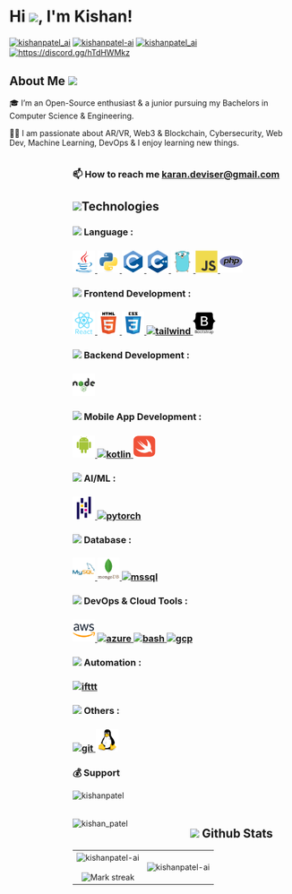 <!-- Heading -->
<h1 align="left">Hi <img src="https://media.giphy.com/media/hvRJCLFzcasrR4ia7z/giphy.gif" width="35">, I'm Kishan!</h1>


<!-- Social Media -->
<p align="left">
<a href="https://twitter.com/kishanpatel_ai" target="blank"><img align="center" src="https://raw.githubusercontent.com/rahuldkjain/github-profile-readme-generator/master/src/images/icons/Social/twitter.svg" alt="kishanpatel_ai" height="30" width="40" /></a>
<a href="https://linkedin.com/in/kishanpatel-ai" target="blank"><img align="center" src="https://raw.githubusercontent.com/rahuldkjain/github-profile-readme-generator/master/src/images/icons/Social/linked-in-alt.svg" alt="kishanpatel-ai" height="30" width="40" /></a>
<a href="https://www.youtube.com/c/kishanpatel_ai" target="blank"><img align="center" src="https://raw.githubusercontent.com/rahuldkjain/github-profile-readme-generator/master/src/images/icons/Social/youtube.svg" alt="kishanpatel_ai" height="30" width="40" /></a>
<a href="https://discord.gg/https://discord.gg/hTdHWMkz" target="blank"><img align="center" src="https://raw.githubusercontent.com/rahuldkjain/github-profile-readme-generator/master/src/images/icons/Social/discord.svg" alt="https://discord.gg/hTdHWMkz" height="30" width="40" /></a>

<!-- About Me -->
</p>
<!- About Me -->
<h2>About Me <img src="https://em-content.zobj.net/source/noto-emoji-animations/344/rocket_1f680.gif" width ="25"></h2>
      <p>
        🎓 I’m an Open-Source enthusiast & a junior pursuing my Bachelors in Computer Science & Engineering.
      </p>
      <p>
        👨‍💻 I am passionate about AR/VR, Web3 & Blockchain, Cybersecurity,  Web Dev, Machine Learning, DevOps & I enjoy learning new things.
      </p>
    </div>
    <div style="display: flex; align-items: center; margin-bottom: 20px;">
      <div style="border-radius: 50%; width: 100px; height: 100px; background-image: url('https://www.animatedimages.org/data/media/562/animated-line-image-0015.gif'); background-size: cover; margin-right: 20px;"></div>
      <div>
        <h3>📫 How to reach me <a href="mailto:karan.deviser@gmail.com">karan.deviser@gmail.com</a></h3>

<!-- My Experiences 🙌
Developer Advocate (Civo) - The first pure play cloud native service powered only by Kubernetes.
CNCF Ambassador - CNAs are individuals who are passionate about CNCF technology and projects, recognized for their expertise, and willing to help others learn about the framework and community.
Student Program Manager - Data on Kubernetes Community - Acting as a technical advisor to help scale the community & manage interns.
Kubernetes 1.22 Release Team Shadow - The Shadow system is an apprenticeship model, like those used by union tradespeople. The idea is that Shadows learn by doing, while in the process taking load off the leads and improving the release.
Google Summer of Code Mentor at Code for Cause helping students contribute to Open Source projects for social good under the umbrella of Red Hat Middleware.
GitHub Campus Expert - Student leaders that strive to build diverse and inclusive spaces to learn skills, share their experiences, and build projects together.
Cloud Native Computing Foundation Intern (The Linux Foundation) - Worked on Thanos, highly available Prometheus setup with long term storage. Implemented features, context & actions to increase observability & control for BlockViewer.
Instructor - Code in Place (CS106A) (Stanford University) - CS106A is one of most popular courses at Stanford University, taken by almost 1,600 students every year.
MLH Coach - Major League Hacking Coaches are community members who represent Major League Hacking at events. They are passionate hackers and community members who love to teach and support peers of all skill levels. MLH Coaches are at your events mentoring hackers, supporting organizers, debugging issues, and much more!
MLH Fellowship Team Leader - Mentored students during the MLH Fellowship for Open Source projects (Flask, Jinja, Click, Kiwi, Werkzeug, Julia Language, BentoML, SciML) & debugged technical issues.
Google Summer of Code Mentor (Red Hat Middleware) for improving Gradle support in the Quarkus framework.
Major League Hacking Fellow - Contributed to Open Source projects written in JavaScript with a focus on the React ecosystem, & added new features in Facebook's Jest.
Google Code-in Mentor (Red Hat Middleware) for Kubernetes Java client, Web & Middleware technologies.
Google Summer of Code Student Developer (Red Hat Middleware) - Worked on fabric8io-Kubernetes Java client for handling Kubernetes & OpenShift clusters.
Teaching Assistant at Coding Blocks for Java, Python, Data Science & Machine Learning.
Python Mentor (AnitaB.org) - Conducted doubt sessions & masterclasses for a group of 200+ students.
Instructor at workshops conducted by 'CodeChef for Schools' for Competitive Programming.
Microsoft Learn Student Ambassador - Conducted workshops & webinars on DevOps, Open Source, Cloud, ML, Web Dev, etc.

 -->

<!--Honors & Awards 🏅
Received 1 in 550 rare Community Hero badger from Microsoft for organising meetups, conferences, sharing content and being an active member of the community.
Received a very rare AI Ambassador badger from Microsoft for organising, hosting and speaking at the Global AI Student Conference.
Selected as 1 of 500 recipients for the Nutanix Hybrid Cloud Scholarship Program designed to upskill professionals interested in using emerging cloud technologies to enhance their organization's IT infrastructure.
Selected as a recipient for the Linux Foundation Training (LiFT) Scholarship in the Developer Do-Gooders category.
Selected as a scholarship recipient for KubeCon + CloudNativeCon, Open Source Summit in 2019 & 2020.

 -->

<!-- Skills -->
<!-- icon pack https://skillicons.dev -->

<h2 align="left"><img src="https://em-content.zobj.net/source/telegram/386/high-voltage_26a1.webp", width="25">Technologies</h2>
<!-- Language -->
<h3 align="left"><img src="https://media2.giphy.com/media/QssGEmpkyEOhBCb7e1/giphy.gif?cid=ecf05e47a0n3gi1bfqntqmob8g9aid1oyj2wr3ds3mg700bl&rid=giphy.gif" width ="25"> Language : <h3>
  
<a href="https://www.java.com" target="_blank" rel="noreferrer"> <img src="https://raw.githubusercontent.com/devicons/devicon/master/icons/java/java-original.svg" alt="java" width="40" height="40"/> </a>
<a href="https://www.python.org" target="_blank" rel="noreferrer"> <img src="https://raw.githubusercontent.com/devicons/devicon/master/icons/python/python-original.svg" alt="python" width="40" height="40"/> </a>
<a href="https://www.cprogramming.com/" target="_blank" rel="noreferrer"> <img src="https://raw.githubusercontent.com/devicons/devicon/master/icons/c/c-original.svg" alt="c" width="40" height="40"/> </a> 
<a href="https://www.w3schools.com/cpp/" target="_blank" rel="noreferrer"> <img src="https://raw.githubusercontent.com/devicons/devicon/master/icons/cplusplus/cplusplus-original.svg" alt="cplusplus" width="40" height="40"/> </a>
<a href="https://golang.org" target="_blank" rel="noreferrer"> <img src="https://raw.githubusercontent.com/devicons/devicon/master/icons/go/go-original.svg" alt="go" width="40" height="40"/> </a> 
<a href="https://developer.mozilla.org/en-US/docs/Web/JavaScript" target="_blank" rel="noreferrer"> <img src="https://raw.githubusercontent.com/devicons/devicon/master/icons/javascript/javascript-original.svg" alt="javascript" width="40" height="40"/> </a> 
<a href="https://www.php.net" target="_blank" rel="noreferrer"> <img src="https://raw.githubusercontent.com/devicons/devicon/master/icons/php/php-original.svg" alt="php" width="40" height="40"/> </a> 

<!-- Front end -->

<h3 align="left"><img src="https://cdn.dribbble.com/users/209119/screenshots/3348220/media/bc6ea64dfbf81b63d591883ce670a70f.gif" width ="30"> Frontend Development : <h3>
<a href="https://reactjs.org/" target="_blank" rel="noreferrer"> <img src="https://raw.githubusercontent.com/devicons/devicon/master/icons/react/react-original-wordmark.svg" alt="react" width="40" height="40"/> </a> 
<a href="https://www.w3.org/html/" target="_blank" rel="noreferrer"> <img src="https://raw.githubusercontent.com/devicons/devicon/master/icons/html5/html5-original-wordmark.svg" alt="html5" width="40" height="40"/> </a> 
<a href="https://www.w3schools.com/css/" target="_blank" rel="noreferrer"> <img src="https://raw.githubusercontent.com/devicons/devicon/master/icons/css3/css3-original-wordmark.svg" alt="css3" width="40" height="40"/> </a>
<a href="https://tailwindcss.com/" target="_blank" rel="noreferrer"> <img src="https://www.vectorlogo.zone/logos/tailwindcss/tailwindcss-icon.svg" alt="tailwind" width="40" height="40"/> </a>
<a href="https://getbootstrap.com" target="_blank" rel="noreferrer"> <img src="https://raw.githubusercontent.com/devicons/devicon/master/icons/bootstrap/bootstrap-plain-wordmark.svg" alt="bootstrap" width="40" height="40"/> </a>

<!-- Back end -->

<h3 align="left"><img src="https://lordicon.com/icons/wired/lineal/1330-rest-api.gif" width ="25"> Backend Development : <h3>
<a href="https://nodejs.org" target="_blank" rel="noreferrer"> <img src="https://raw.githubusercontent.com/devicons/devicon/master/icons/nodejs/nodejs-original-wordmark.svg" alt="nodejs" width="40" height="40"/> </a> 


<!-- Mobil dev -->
<h3 align="left"><img src="https://i.pinimg.com/originals/d7/41/5b/d7415bfddb6f42a8272b80b2c8be311d.gif" width ="25"> Mobile App Development : <h3>
<a href="https://developer.android.com" target="_blank" rel="noreferrer"> <img src="https://raw.githubusercontent.com/devicons/devicon/master/icons/android/android-original-wordmark.svg" alt="android" width="40" height="40"/> </a> 
<a href="https://kotlinlang.org" target="_blank" rel="noreferrer"> <img src="https://www.vectorlogo.zone/logos/kotlinlang/kotlinlang-icon.svg" alt="kotlin" width="40" height="40"/> </a> 
<a href="https://developer.apple.com/swift/" target="_blank" rel="noreferrer"> <img src="https://raw.githubusercontent.com/devicons/devicon/master/icons/swift/swift-original.svg" alt="swift" width="40" height="40"/> </a> 


<!-- AI/ML -->
<h3 align="left"><img src="https://macannie.com/assets/img/services/AIML.gif" width ="30"> AI/ML : <h3>
<a href="https://pandas.pydata.org/" target="_blank" rel="noreferrer"> <img src="https://raw.githubusercontent.com/devicons/devicon/2ae2a900d2f041da66e950e4d48052658d850630/icons/pandas/pandas-original.svg" alt="pandas" width="40" height="40"/> </a> 
<a href="https://pytorch.org/" target="_blank" rel="noreferrer"> <img src="https://www.vectorlogo.zone/logos/pytorch/pytorch-icon.svg" alt="pytorch" width="40" height="40"/> </a> 

<!-- Blockchain Web3 -->

<!-- Database -->

<h3 align="left"><img src="https://images.ctfassets.net/1wryd5vd9xez/5RckywZuQ7aX83Hx1AuQUR/bf63595a281d2d588f6cb9ec9adc4e16/https___cdn-images-1.medium.com_max_2000_1_gv9fHmx4pXvswTZfOot1Hg.gif" width ="25"> Database : <h3>
<a href="https://www.mysql.com/" target="_blank" rel="noreferrer"> <img src="https://raw.githubusercontent.com/devicons/devicon/master/icons/mysql/mysql-original-wordmark.svg" alt="mysql" width="40" height="40"/> </a> 
<a href="https://www.mongodb.com/" target="_blank" rel="noreferrer"> <img src="https://raw.githubusercontent.com/devicons/devicon/master/icons/mongodb/mongodb-original-wordmark.svg" alt="mongodb" width="40" height="40"/> </a> 
<a href="https://www.microsoft.com/en-us/sql-server" target="_blank" rel="noreferrer"> <img src="https://www.svgrepo.com/show/303229/microsoft-sql-server-logo.svg" alt="mssql" width="40" height="40"/> </a> 

<!-- DevOps -->

<h3 align="left"><img src="https://ticvic.com/wp-content/uploads/2023/02/why-ticvic.gif" width ="25"> DevOps & Cloud Tools : <h3>
<a href="https://aws.amazon.com" target="_blank" rel="noreferrer"> <img src="https://raw.githubusercontent.com/devicons/devicon/master/icons/amazonwebservices/amazonwebservices-original-wordmark.svg" alt="aws" width="40" height="40"/> </a> 
  <a href="https://azure.microsoft.com/en-in/" target="_blank" rel="noreferrer"> <img src="https://www.vectorlogo.zone/logos/microsoft_azure/microsoft_azure-icon.svg" alt="azure" width="40" height="40"/> </a> <a href="https://www.gnu.org/software/bash/" target="_blank" rel="noreferrer"> <img src="https://www.vectorlogo.zone/logos/gnu_bash/gnu_bash-icon.svg" alt="bash" width="40" height="40"/> </a> 
<a href="https://cloud.google.com" target="_blank" rel="noreferrer"> <img src="https://www.vectorlogo.zone/logos/google_cloud/google_cloud-icon.svg" alt="gcp" width="40" height="40"/> </a> 

<!-- Automation -->

<h3 align="left"><img src="https://assets-v2.lottiefiles.com/a/59ea6c8a-117d-11ee-a15a-df64f6c6e90c/Wmt7vZSCHc.gif" width ="25"> Automation : <h3>
<a href="https://ifttt.com/" target="_blank" rel="noreferrer"> <img src="https://www.vectorlogo.zone/logos/ifttt/ifttt-ar21.svg" alt="ifttt" width="40" height="40"/> </a> 


<h3 align="left"><img src="https://i.pinimg.com/originals/d7/41/5b/d7415bfddb6f42a8272b80b2c8be311d.gif" width ="25"> Others : <h3>
<a href="https://git-scm.com/" target="_blank" rel="noreferrer"> <img src="https://www.vectorlogo.zone/logos/git-scm/git-scm-icon.svg" alt="git" width="40" height="40"/> </a> 
<a href="https://www.linux.org/" target="_blank" rel="noreferrer"> <img src="https://raw.githubusercontent.com/devicons/devicon/master/icons/linux/linux-original.svg" alt="linux" width="40" height="40"/> </a> 

<!-- Support Me -->

<h3 align="left">💰 Support</h3>
<p>
      <a href="https://www.buymeacoffee.com/kishanpatel"> <img align="left" src="https://cdn.buymeacoffee.com/buttons/v2/default-yellow.png" height="50" width="210" alt="kishanpatel" /></a>
      <a href="https://ko-fi.com/kishan_patel"> <img align="left" src="https://cdn.ko-fi.com/cdn/kofi3.png?v=3" height="50" width="210" alt="kishan_patel" /></a>
</p><br><br>


<!-- Top Blog Posts 
https://rahuldkjain.github.io/gh-profile-readme-generator/
-->

<!-- Stats -->

<h2><img src="https://media.giphy.com/media/iY8CRBdQXODJSCERIr/giphy.gif" width="35"><b> Github Stats </b>
<br></h2>

<table align="center">
<tr border="none">
<td width="50%" align="center">
  
  <img align="center" src="https://github-readme-stats.vercel.app/api?username=kishanpatel-ai&show_icons=true&locale=en&theme=dark&hide_border=false" alt="kishanpatel-ai" />
  <br></br>
<img  title="🔥 Get streak stats for your profile at git.io/streak-stats" alt="Mark streak" align="center" src="https://github-readme-streak-stats.herokuapp.com/?user=kishanpatel-ai&theme=dark&hide_border=false" alt="kishanpatel-ai" />
</td>

<td width="50%" align="center">

  <img align="left" src="https://github-readme-stats.vercel.app/api/top-langs?username=kishanpatel-ai&show_icons=true&locale=en&layout=compact&theme=dark&hide_border=false" alt="kishanpatel-ai" />
  
  </td>
</tr>
</table>
<!-- Links 
Portfolio
Resume
Freelance work
 -->
